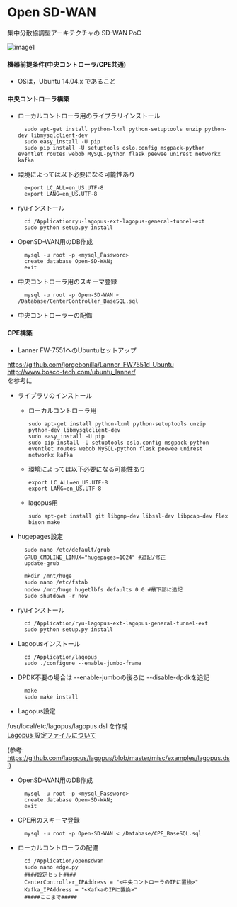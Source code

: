 # Open SD-WAN
集中分散協調型アーキテクチャの SD-WAN PoC

![image1](https://user-images.githubusercontent.com/13248874/68669223-5ef71480-058d-11ea-8694-18d37b7a9bbf.png)

#### 機器前提条件(中央コントローラ/CPE共通)

- OSは，Ubuntu 14.04.x であること


#### 中央コントローラ構築

- ローカルコントローラ用のライブラリインストール
	  
		sudo apt-get install python-lxml python-setuptools unzip python-dev libmysqlclient-dev
		sudo easy_install -U pip
		sudo pip install -U setuptools oslo.config msgpack-python eventlet routes webob MySQL-python flask peewee unirest networkx kafka

- 環境によっては以下必要になる可能性あり
	
		export LC_ALL=en_US.UTF-8
		export LANG=en_US.UTF-8
	
- ryuインストール

		cd /Applicationryu-lagopus-ext-lagopus-general-tunnel-ext
		sudo python setup.py install

- OpenSD-WAN用のDB作成

		mysql -u root -p <mysql_Password>
		create database Open-SD-WAN;
		exit

- 中央コントローラ用のスキーマ登録

		mysql -u root -p Open-SD-WAN < /Database/CenterController_BaseSQL.sql

- 中央コントローラーの配備













#### CPE構築

- Lanner FW-7551へのUbuntuセットアップ

https://github.com/jorgebonilla/Lanner_FW7551d_Ubuntu  
http://www.bosco-tech.com/ubuntu_lanner/  
を参考に

- ライブラリのインストール

  - ローカルコントローラ用

		sudo apt-get install python-lxml python-setuptools unzip python-dev libmysqlclient-dev
		sudo easy_install -U pip
		sudo pip install -U setuptools oslo.config msgpack-python eventlet routes webob MySQL-python flask peewee unirest networkx kafka

  - 環境によっては以下必要になる可能性あり

		export LC_ALL=en_US.UTF-8
		export LANG=en_US.UTF-8

  - lagopus用

		sudo apt-get install git libgmp-dev libssl-dev libpcap-dev flex bison make

- hugepages設定

		sudo nano /etc/default/grub
		GRUB_CMDLINE_LINUX="hugepages=1024" #追記/修正
		update-grub

		mkdir /mnt/huge
		sudo nano /etc/fstab
		nodev /mnt/huge hugetlbfs defaults 0 0 #最下部に追記
		sudo shutdown -r now

- ryuインストール
	
		cd /Application/ryu-lagopus-ext-lagopus-general-tunnel-ext
		sudo python setup.py install

- Lagopusインストール

		cd /Application/lagopus
		sudo ./configure --enable-jumbo-frame

- DPDK不要の場合は --enable-jumboの後ろに --disable-dpdkを追記

		make
		sudo make install

- Lagopus設定

/usr/local/etc/lagopus/lagopus.dsl を作成  
[Lagopus 設定ファイルについて](/sample_config/lagpopus-dsl.txt)  

(参考:  https://github.com/lagopus/lagopus/blob/master/misc/examples/lagopus.dsl)  

- OpenSD-WAN用のDB作成

		mysql -u root -p <mysql_Password>
		create database Open-SD-WAN;
		exit

- CPE用のスキーマ登録

		mysql -u root -p Open-SD-WAN < /Database/CPE_BaseSQL.sql

- ローカルコントローラの配備

		cd /Application/opensdwan
		sudo nano edge.py
		####設定セット####
		CenterController_IPAddress = "<中央コントローラのIPに置換>"
		Kafka_IPAddress = "<KafkaのIPに置換>"
		#####ここまで#####

